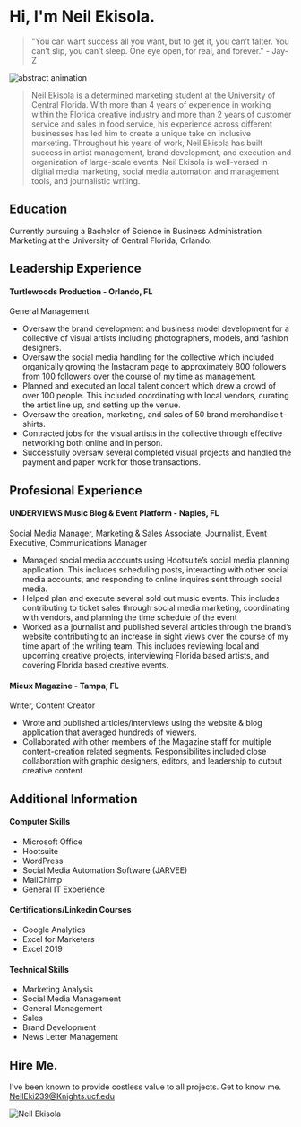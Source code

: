 # Hi, I'm Neil Ekisola.
>"You can want success all you want, but to get it, you can’t falter. You can’t slip, you can’t sleep. One eye open, for real, and forever." - Jay-Z

![abstract animation](https://media.giphy.com/media/3o7bu79VY9ruoYHPs4/giphy.gif)

> Neil Ekisola is a determined marketing student at the University of Central Florida. With more than 4 years of experience in working within the Florida creative industry and more than 2 years of customer service and sales in food service, his experience across different businesses has led him to create a unique take on inclusive marketing. Throughout his years of work, Neil Ekisola has built success in artist management, brand development, and execution and organization of large-scale events. Neil Ekisola is well-versed in digital media marketing, social media automation and management tools, and journalistic writing. 

## Education
Currently pursuing a Bachelor of Science in Business Administration Marketing at the University of Central Florida, Orlando.

## Leadership Experience

#### Turtlewoods Production - Orlando, FL
General Management

- Oversaw the brand development and business model development for a collective of visual artists including photographers, models, and fashion designers.
- Oversaw the social media handling for the collective which included organically growing the Instagram page to approximately 800 followers from 100 followers over the course of my time as management. 
- Planned and executed an local talent concert which drew a crowd of over 100 people. This included coordinating with local vendors, curating the artist line up, and setting up the venue.
- Oversaw the creation, marketing, and sales of 50  brand merchandise t-shirts.
- Contracted jobs for the visual artists in the collective through effective networking both online and in person.
- Successfully oversaw several completed visual projects and handled the payment and paper work for those transactions.  

## Profesional Experience

#### UNDERVIEWS Music Blog & Event Platform - Naples, FL

Social Media Manager, Marketing & Sales Associate, Journalist, Event Executive, Communications Manager
- Managed social media accounts using Hootsuite’s social media planning application. This includes scheduling posts, interacting with other social media accounts, and responding to online inquires sent through social media.
- Helped plan and execute several sold out music events. This includes contributing to ticket sales through social media marketing, coordinating with vendors, and planning the time schedule of the event
- Worked as a journalist and published several articles through the brand’s website contributing to an increase in sight views over the course of my time apart of the writing team. This includes reviewing local and upcoming creative projects, interviewing Florida based artists, and covering Florida based creative events. 


#### Mieux Magazine - Tampa, FL

Writer, Content Creator

- Wrote and published articles/interviews using the website & blog application that averaged hundreds of viewers.
- Collaborated with other members of the Magazine staff for multiple content-creation related segments. Responsibilites included close collaboration with graphic designers, editors, and leadership to output creative content.


## Additional Information

#### Computer Skills
- Microsoft Office
- Hootsuite 
- WordPress
- Social Media Automation Software (JARVEE)
- MailChimp 
- General IT Experience

#### Certifications/Linkedin Courses
- Google Analytics 
- Excel for Marketers
- Excel 2019

#### Technical Skills
- Marketing Analysis
- Social Media Management 
- General Management 
- Sales 
- Brand Development 
- News Letter Management 


## Hire Me.

I've been known to provide costless value to all projects. Get to know me.
[NeilEki239@Knights.ucf.edu](mailto:NeilEki239@knights.ucf.edu)


![Neil Ekisola](/img/neil.jpg)